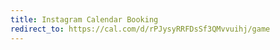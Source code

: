 ```yaml
---
title: Instagram Calendar Booking
redirect_to: https://cal.com/d/rPJysyRRFDsSf3QMvvuihj/game
---
```

